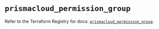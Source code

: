 # `prismacloud_permission_group`

Refer to the Terraform Registry for docs: [`prismacloud_permission_group`](https://registry.terraform.io/providers/paloaltonetworks/prismacloud/1.7.0/docs/resources/permission_group).
